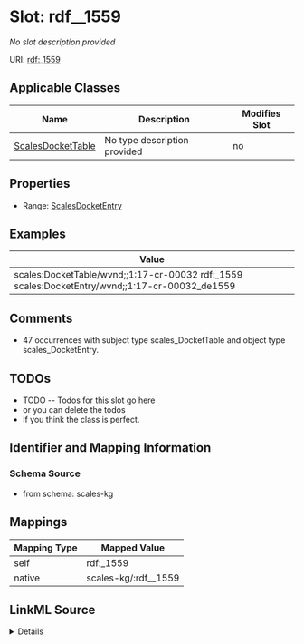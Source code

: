 

# Slot: rdf__1559


_No slot description provided_





URI: [rdf:_1559](http://www.w3.org/1999/02/22-rdf-syntax-ns#_1559)



<!-- no inheritance hierarchy -->





## Applicable Classes

| Name | Description | Modifies Slot |
| --- | --- | --- |
| [ScalesDocketTable](../classes/ScalesDocketTable.md) | No type description provided |  no  |







## Properties

* Range: [ScalesDocketEntry](../classes/ScalesDocketEntry.md)






## Examples

| Value |
| --- |
| scales:DocketTable/wvnd;;1:17-cr-00032 rdf:_1559 scales:DocketEntry/wvnd;;1:17-cr-00032_de1559 |

## Comments

* 47 occurrences with subject type scales_DocketTable and object type scales_DocketEntry.

## TODOs

* TODO -- Todos for this slot go here
* or you can delete the todos
* if you think the class is perfect.

## Identifier and Mapping Information







### Schema Source


* from schema: scales-kg




## Mappings

| Mapping Type | Mapped Value |
| ---  | ---  |
| self | rdf:_1559 |
| native | scales-kg/:rdf__1559 |




## LinkML Source

<details>
```yaml
name: rdf__1559
description: No slot description provided
todos:
- TODO -- Todos for this slot go here
- or you can delete the todos
- if you think the class is perfect.
comments:
- 47 occurrences with subject type scales_DocketTable and object type scales_DocketEntry.
examples:
- value: scales:DocketTable/wvnd;;1:17-cr-00032 rdf:_1559 scales:DocketEntry/wvnd;;1:17-cr-00032_de1559
from_schema: scales-kg
rank: 1000
slot_uri: rdf:_1559
alias: rdf__1559
domain_of:
- scales_DocketTable
range: scales_DocketEntry

```
</details>